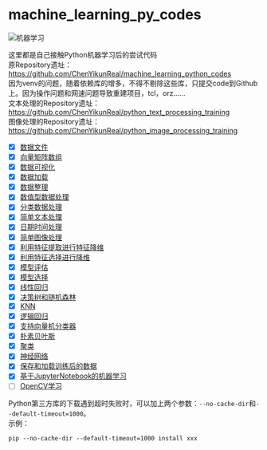 # machine_learning_py_codes

![机器学习](https://github.com/ChenYikunReal/machine_learning_py_codes/blob/master/images/machine_learning.jpg?x-oss-process=image/watermark,type_ZmFuZ3poZW5naGVpdGk,shadow_10,text_aHR0cHM6Ly9ibG9nLmNzZG4ubmV0L3dlaXhpbl80Mzg5NjMxOA==,size_16,color_FFFFFF,t_70)

这里都是自己接触Python机器学习后的尝试代码<br/>
原Repository遗址：<a href="https://github.com/ChenYikunReal/machine_learning_python_codes">https://github.com/ChenYikunReal/machine_learning_python_codes</a><br/>
因为venv的问题，随着依赖库的增多，不得不剔除这些库，只提交code到Github上。因为操作问题和网速问题导致重建项目，tcl，orz……<br/>
文本处理的Repository遗址：<a href="https://github.com/ChenYikunReal/python_text_processing_training">https://github.com/ChenYikunReal/python_text_processing_training</a><br/>
图像处理的Repository遗址：<a href="https://github.com/ChenYikunReal/python_image_processing_training">https://github.com/ChenYikunReal/python_image_processing_training</a><br/>

- [x] [数据文件](https://github.com/ChenYikunReal/machine_learning_py_codes/tree/master/src/data_files)
- [x] [向量矩阵数组](https://github.com/ChenYikunReal/machine_learning_py_codes/tree/master/src/向量矩阵数组)
- [x] [数据可视化](https://github.com/ChenYikunReal/machine_learning_py_codes/tree/master/src/数据可视化)
- [x] [数据加载](https://github.com/ChenYikunReal/machine_learning_py_codes/tree/master/src/数据加载)
- [x] [数据整理](https://github.com/ChenYikunReal/machine_learning_py_codes/tree/master/src/数据整理)
- [x] [数值型数据处理](https://github.com/ChenYikunReal/machine_learning_py_codes/tree/master/src/数值型数据处理)
- [x] [分类数据处理](https://github.com/ChenYikunReal/machine_learning_py_codes/tree/master/src/分类数据处理)
- [x] [简单文本处理](https://github.com/ChenYikunReal/machine_learning_py_codes/tree/master/src/简单文本处理)
- [x] [日期时间处理](https://github.com/ChenYikunReal/machine_learning_py_codes/tree/master/src/日期时间处理)
- [x] [简单图像处理](https://github.com/ChenYikunReal/machine_learning_py_codes/tree/master/src/简单图像处理)
- [x] [利用特征提取进行特征降维](https://github.com/ChenYikunReal/machine_learning_py_codes/tree/master/src/利用特征提取进行特征降维)
- [x] [利用特征选择进行降维](https://github.com/ChenYikunReal/machine_learning_py_codes/tree/master/src/利用特征选择进行降维)
- [x] [模型评估](https://github.com/ChenYikunReal/machine_learning_py_codes/tree/master/src/模型评估)
- [x] [模型选择](https://github.com/ChenYikunReal/machine_learning_py_codes/tree/master/src/模型选择)
- [x] [线性回归](https://github.com/ChenYikunReal/machine_learning_py_codes/tree/master/src/线性回归)
- [x] [决策树和随机森林](https://github.com/ChenYikunReal/machine_learning_py_codes/tree/master/src/决策树和随机森林)
- [x] [KNN](https://github.com/ChenYikunReal/machine_learning_py_codes/tree/master/src/KNN)
- [x] [逻辑回归](https://github.com/ChenYikunReal/machine_learning_py_codes/tree/master/src/逻辑回归)
- [x] [支持向量机分类器](https://github.com/ChenYikunReal/machine_learning_py_codes/tree/master/src/支持向量机分类器)
- [x] [朴素贝叶斯](https://github.com/ChenYikunReal/machine_learning_py_codes/tree/master/src/朴素贝叶斯)
- [x] [聚类](https://github.com/ChenYikunReal/machine_learning_py_codes/tree/master/src/聚类)
- [x] [神经网络](https://github.com/ChenYikunReal/machine_learning_py_codes/tree/master/src/神经网络)
- [x] [保存和加载训练后的数据](https://github.com/ChenYikunReal/machine_learning_py_codes/tree/master/src/保存和加载训练后的数据)
- [x] [基于JupyterNotebook的机器学习](https://github.com/ChenYikunReal/machine_learning_py_codes/tree/master/src/jupyter_notebook)
- [ ] [OpenCV学习](https://github.com/ChenYikunReal/machine_learning_py_codes/tree/master/src/OpenCV学习)

Python第三方库的下载遇到超时失败时，可以加上两个参数：<code>--no-cache-dir</code>和<code>--default-timeout=1000</code>。<br/>
示例：
```
pip --no-cache-dir --default-timeout=1000 install xxx
```
